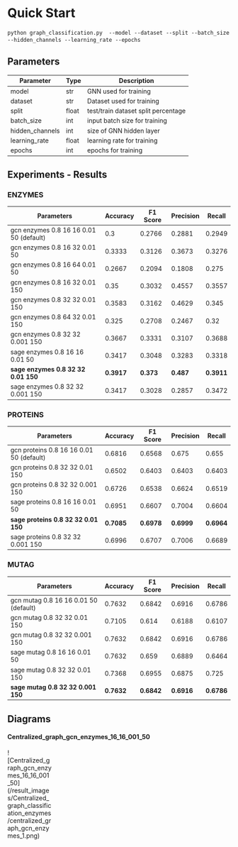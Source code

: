 # Quick Start

```
python graph_classification.py  --model --dataset --split --batch_size --hidden_channels --learning_rate --epochs
```

## Parameters

| Parameter       | Type  | Description                         |
|-----------------|-------|-------------------------------------|
| model           | str   | GNN used for training               |
| dataset         | str   | Dataset used for training           |
| split           | float | test/train dataset split percentage |
| batch_size      | int   | input batch size for training       |
| hidden_channels | int   | size of GNN hidden layer            |
| learning_rate   | float | learning rate for training          |
| epochs          | int   | epochs for training                 |

## Experiments - Results

### ENZYMES

| Parameters                              | Accuracy   | F1 Score  | Precision | Recall     |
|-----------------------------------------|------------|-----------|-----------|------------|
| gcn enzymes 0.8 16 16 0.01 50 (default) | 0.3        | 0.2766    | 0.2881    | 0.2949     |
| gcn enzymes 0.8 16 32 0.01 50           | 0.3333     | 0.3126    | 0.3673    | 0.3276     |
| gcn enzymes 0.8 16 64 0.01 50           | 0.2667     | 0.2094    | 0.1808    | 0.275      |
| gcn enzymes 0.8 16 32 0.01 150          | 0.35       | 0.3032    | 0.4557    | 0.3557     |
| gcn enzymes 0.8 32 32 0.01 150          | 0.3583     | 0.3162    | 0.4629    | 0.345      |
| gcn enzymes 0.8 64 32 0.01 150          | 0.325      | 0.2708    | 0.2467    | 0.32       |
| gcn enzymes 0.8 32 32 0.001 150         | 0.3667     | 0.3331    | 0.3107    | 0.3688     |
| sage enzymes 0.8 16 16 0.01 50          | 0.3417     | 0.3048    | 0.3283    | 0.3318     |
| **sage enzymes 0.8 32 32 0.01 150**     | **0.3917** | **0.373** | **0.487** | **0.3911** |
| sage enzymes 0.8 32 32 0.001 150        | 0.3417     | 0.3028    | 0.2857    | 0.3472     |

### PROTEINS

| Parameters                                 | Accuracy   | F1 Score   | Precision  | Recall     |
|--------------------------------------------|------------|------------|------------|------------|
| gcn   proteins 0.8 16 16 0.01 50 (default) | 0.6816     | 0.6568     | 0.675      | 0.655      |
| gcn proteins 0.8 32 32 0.01 150            | 0.6502     | 0.6403     | 0.6403     | 0.6403     |
| gcn proteins 0.8 32 32 0.001 150           | 0.6726     | 0.6538     | 0.6624     | 0.6519     |
| sage proteins 0.8 16 16 0.01 50            | 0.6951     | 0.6607     | 0.7004     | 0.6604     |
| **sage proteins 0.8 32 32 0.01 150**       | **0.7085** | **0.6978** | **0.6999** | **0.6964** |
| sage proteins 0.8 32 32 0.001 150          | 0.6996     | 0.6707     | 0.7006     | 0.6689     |

### MUTAG

| Parameters                            | Accuracy   | F1 Score   | Precision  | Recall     |
|---------------------------------------|------------|------------|------------|------------|
| gcn mutag 0.8 16 16 0.01 50 (default) | 0.7632     | 0.6842     | 0.6916     | 0.6786     |
| gcn mutag 0.8 32 32 0.01 150          | 0.7105     | 0.614      | 0.6188     | 0.6107     |
| gcn mutag 0.8 32 32 0.001 150         | 0.7632     | 0.6842     | 0.6916     | 0.6786     |
| sage mutag 0.8 16 16 0.01 50          | 0.7632     | 0.659      | 0.6889     | 0.6464     |
| sage mutag 0.8 32 32 0.01 150         | 0.7368     | 0.6955     | 0.6875     | 0.725      |
| **sage mutag 0.8 32 32 0.001 150**    | **0.7632** | **0.6842** | **0.6916** | **0.6786** |



## Diagrams

#### Centralized_graph_gcn_enzymes_16_16_001_50

<div style="width:100px; height:100px" markdown="1">
![Centralized_graph_gcn_enzymes_16_16_001_50](/result_images/Centralized_graph_classification_enzymes/centralized_graph_gcn_enzymes_1.png)
</div>
